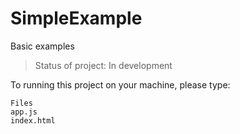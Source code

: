 # SimpleExample
Basic examples

> Status of project: In development

To running this project on your machine, please type: 

```
Files
app.js
index.html
```
